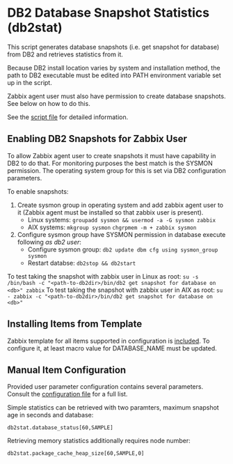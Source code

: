
# DB2 Database Snapshot Statistics (db2stat)

This script generates database snapshots (i.e. get snapshot for database) from
DB2 and retrieves statistics from it.

Because DB2 install location varies by system and installation method, the path
to DB2 executable must be edited into PATH environment variable set up in the
script.

Zabbix agent user must also have permission to create database snapshots. See
below on how to do this.

See the [script file](../etc/zabbix/scripts/db2stat.pl) for detailed information.

## Enabling DB2 Snapshots for Zabbix User

To allow Zabbix agent user to create snapshots it must have capability in DB2
to do that. For monitoring purposes the best match is the SYSMON permission. The
operating system group for this is set via DB2 configuration parameters.

To enable snapshots:

1. Create sysmon group in operating system and add zabbix agent user to it (Zabbix agent must be installed so that zabbix user is present).
   - Linux systems: `groupadd sysmon && usermod -a -G sysmon zabbix`
   - AIX systems: `mkgroup sysmon` 
                  `chgrpmem -m + zabbix sysmon`
2. Configure sysmon group have SYSMON permission in database execute following *as db2 user*:
   - Configure sysmon group: `db2 update dbm cfg using sysmon_group sysmon`
   - Restart databse: `db2stop && db2start`

To test taking the snapshot with zabbix user in Linux as root:
`su -s /bin/bash -c "<path-to-db2dir>/bin/db2 get snapshot for database on <db>" zabbix`
To test taking the snapshot with zabbix user in AIX as root:
`su - zabbix -c "<path-to-db2dir>/bin/db2 get snapshot for database on <db>"`
## Installing Items from Template

Zabbix template for all items supported in configuration is
[included](../templates/db2stat.xml). To configure it, at least macro
value for DATABASE_NAME must be updated.

## Manual Item Configuration

Provided user parameter configuration contains several parameters. Consult the
[configuration file](../etc/zabbix/zabbix_agentd.d/db2stat.conf) for a full list.

Simple statistics can be retrieved with two paramters, maximum snapshot age in seconds and database:

`db2stat.database_status[60,SAMPLE]`

Retrieving memory statistics additionally requires node number:

`db2stat.package_cache_heap_size[60,SAMPLE,0]`
